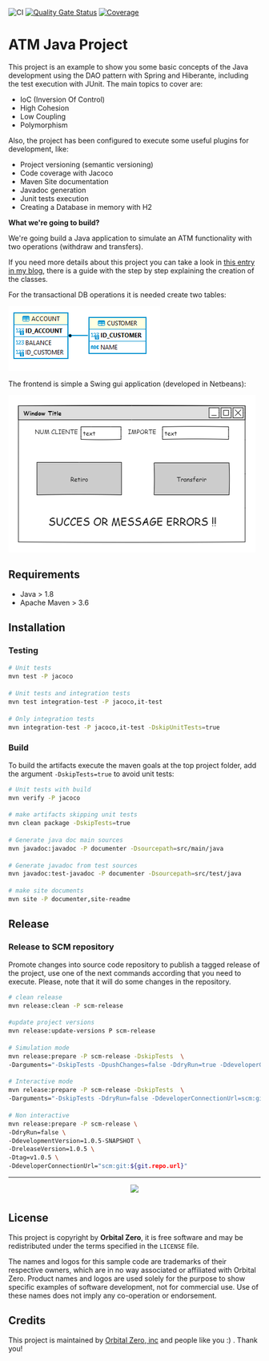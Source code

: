 ![CI](https://github.com/jaehoo/oz-ex-atm-desc/actions/workflows/build.yml/badge.svg) [![Quality Gate Status](https://sonarcloud.io/api/project_badges/measure?project=jaehoo_oz-ex-atm-desc&metric=alert_status)](https://sonarcloud.io/summary/new_code?id=jaehoo_oz-ex-atm-desc)
[![Coverage](https://sonarcloud.io/api/project_badges/measure?project=jaehoo_oz-ex-atm-desc&metric=coverage)](https://sonarcloud.io/summary/new_code?id=jaehoo_oz-ex-atm-desc) 

# ATM Java Project

This project is an example to show you some basic concepts of the Java development using the DAO pattern with Spring and Hiberante, including the test execution with JUnit. The main topics to cover are:

- IoC (Inversion Of Control)
- High Cohesion
- Low Coupling
- Polymorphism


Also, the project has been configured to execute some useful plugins for development, like:

- Project versioning (semantic versioning)
- Code coverage with Jacoco
- Maven Site documentation
- Javadoc generation
- Junit tests execution
- Creating a Database in memory with H2

**What we're going to build?**

We're going build a Java application to simulate an ATM functionality with two operations (withdraw and transfers).

If you need more details about this project you can take a look in [this entry in my blog](https://jaehoo.wordpress.com/2013/06/20/oz-ejemplo-cajero-atm/), there is a guide with the step by step explaining the creation of the classes.

For the transactional DB operations it is needed create two tables:

![db-schema](src/site/resources/images/db_diagram.png)

The frontend is simple a Swing gui application (developed in Netbeans):

![app](src/site/resources/images/sketch.png)

## Requirements

- Java > 1.8
- Apache Maven > 3.6


## Installation

### Testing

```sh
# Unit tests
mvn test -P jacoco

# Unit tests and integration tests 
mvn test integration-test -P jacoco,it-test

# Only integration tests
mvn integration-test -P jacoco,it-test -DskipUnitTests=true
```

### Build

To build the artifacts execute the maven goals at the top project folder, add the argument `-DskipTests=true` to avoid unit tests:

```sh
# Unit tests with build
mvn verify -P jacoco

# make artifacts skipping unit tests
mvn clean package -DskipTests=true

# Generate java doc main sources
mvn javadoc:javadoc -P documenter -Dsourcepath=src/main/java

# Generate javadoc from test sources 
mvn javadoc:test-javadoc -P documenter -Dsourcepath=src/test/java

# make site documents
mvn site -P documenter,site-readme
```

## Release

### Release to SCM repository

Promote changes into source code repository to publish a tagged release of the project, use one of the next commands according that you need to execute. Please, note that it will do some changes in the repository. 

```sh
# clean release
mvn release:clean -P scm-release

#update project versions
mvn release:update-versions P scm-release

# Simulation mode 
mvn release:prepare -P scm-release -DskipTests  \
-Darguments="-DskipTests -DpushChanges=false -DdryRun=true -DdeveloperConnectionUrl=scm:git:${git.repo.url}"

# Interactive mode
mvn release:prepare -P scm-release -DskipTests  \
-Darguments="-DskipTests -DdryRun=false -DdeveloperConnectionUrl=scm:git:${git.repo.url}"

# Non interactive
mvn release:prepare -P scm-release \
-DdryRun=false \
-DdevelopmentVersion=1.0.5-SNAPSHOT \
-DreleaseVersion=1.0.5 \
-Dtag=v1.0.5 \
-DdeveloperConnectionUrl="scm:git:${git.repo.url}"

``` 

---
<p align="center">
  <img src="src/site/resources/images/company-logo-min.png" style=" height: 90px; border-bottom:1px none #ebb349; padding:0 10px 6px 10px ;"/>
</p>


License
-------

This project is copyright by **Orbital Zero**, it is free software and may be redistributed under the terms specified in the `LICENSE` file.

The names and logos for this sample code are trademarks of their respective owners, which are in no way associated or affiliated with Orbital Zero. Product names and logos are used solely for the purpose to show specific examples of software development, not for commercial use. Use of these names does not imply any co-operation or endorsement.


Credits
-------
This project is maintained by [Orbital Zero, inc](http://www.orbitalzero.com/community)
and people like you :) . Thank you!